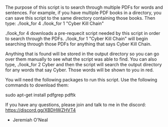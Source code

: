The purpose of this script is to search through multiple PDFs for words and sentences.
For example, if you have multiple PDF books in a directory, you can save this script to the same directory containing those books. Then type:
./look_for 4
./look_for 1 "Cyber Kill Chain"

./look_for 4 downloads a pre-requecit script needed by this script in order to search through the PDFs.
./look_for 1 "Cyber Kill Chain" will begin searching through those PDFs for anything that says Cyber Kill Chain.

Anything that is found will be stored in the output directory so you can go over them manually to see what the script was able to find.
You can also type, ./look_for 2 Cyber and then the script will search the output directory for any words that say Cyber. Those words will
be shown to you in red.

You will need the following packages to run this script. Use the following commands to download them:

sudo apt-get install pdfgrep pdftk

If you have any questions, please join and talk to me in the discord: https://discord.gg/XBDHWZHVT4

- Jeremiah O'Neal
